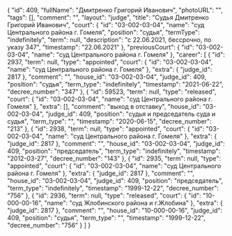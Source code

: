{
    "id": 409,
    "fullName": "Дмитренко Григорий Иванович",
    "photoURL": "",
    "tags": [],
    "comment": "",
    "layout": "judge",
    "title": "Судья Дмитренко Григорий Иванович",
    "court": {
        "id": "03-002-03-04",
        "name": "суд Центрального района г. Гомеля",
        "position": "судья",
        "termType": "indefinitely",
        "term": null,
        "description": "c 22.06.2021, бессрочно, по указу 347",
        "timestamp": "22.06.2021"
    },
    "previousCourt": {
        "id": "03-002-03-04",
        "name": "суд Центрального района г. Гомеля"
    },
    "career": [
        {
            "id": 2937,
            "term": null,
            "type": "appointed",
            "court": {
                "id": "03-002-03-04",
                "name": "суд Центрального района г. Гомеля"
            },
            "extra": {
                "judge_id": 2817
            },
            "comment": "",
            "house_id": "03-002-03-04",
            "judge_id": 409,
            "position": "судья",
            "term_type": "indefinitely",
            "timestamp": "2021-06-22",
            "decree_number": "347"
        },
        {
            "id": 59523,
            "term": null,
            "type": "released",
            "court": {
                "id": "03-002-03-04",
                "name": "суд Центрального района г. Гомеля"
            },
            "extra": [],
            "comment": "выход в отставку",
            "house_id": "03-002-03-04",
            "judge_id": 409,
            "position": "судья и председатель суда и судья",
            "term_type": "",
            "timestamp": "2020-06-15",
            "decree_number": "213"
        },
        {
            "id": 2938,
            "term": null,
            "type": "appointed",
            "court": {
                "id": "03-002-03-04",
                "name": "суд Центрального района г. Гомеля"
            },
            "extra": {
                "judge_id": 2817
            },
            "comment": "",
            "house_id": "03-002-03-04",
            "judge_id": 409,
            "position": "председатель",
            "term_type": "indefinitely",
            "timestamp": "2012-03-27",
            "decree_number": "143"
        },
        {
            "id": 2935,
            "term": null,
            "type": "appointed",
            "court": {
                "id": "03-002-03-04",
                "name": "суд Центрального района г. Гомеля"
            },
            "extra": {
                "judge_id": 2817
            },
            "comment": "",
            "house_id": "03-002-03-04",
            "judge_id": 409,
            "position": "председатель",
            "term_type": "indefinitely",
            "timestamp": "1999-12-22",
            "decree_number": "756"
        },
        {
            "id": 2936,
            "term": null,
            "type": "released",
            "court": {
                "id": "10-000-00-16",
                "name": "суд Жлобинского района и г.Жлобина"
            },
            "extra": {
                "judge_id": 2817
            },
            "comment": "",
            "house_id": "10-000-00-16",
            "judge_id": 409,
            "position": "судья",
            "term_type": "",
            "timestamp": "1999-12-22",
            "decree_number": "756"
        }
    ]
}